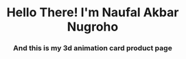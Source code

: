 <h1 align="center">Hello There! I'm Naufal Akbar Nugroho</h1>
<h3 align="center">And this is my 3d animation card product page</h3>
